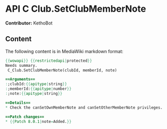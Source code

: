 # API C Club.SetClubMemberNote

**Contributor:** KethoBot

## Content

The following content is in MediaWiki markdown format:

```mediawiki
{{wowapi}} {{restrictedapi|protected}}
Needs summary.
 C_Club.SetClubMemberNote(clubId, memberId, note)

==Arguments==
:;clubId:{{apitype|string}}
:;memberId:{{apitype|number}}
:;note:{{apitype|string}}

==Details==
* Check the canSetOwnMemberNote and canSetOtherMemberNote privileges.

==Patch changes==
* {{Patch 8.0.1|note=Added.}}
```